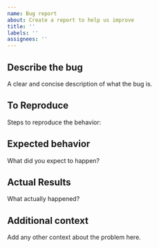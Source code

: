 ```yaml
---
name: Bug report
about: Create a report to help us improve
title: ''
labels: ''
assignees: ''
---
```


## Describe the bug<br/>
A clear and concise description of what the bug is.

## To Reproduce<br/>
Steps to reproduce the behavior:

## Expected behavior<br/>
What did you expect to happen?

## Actual Results<br/>
What actually happened?

## Additional context<br/>
Add any other context about the problem here.

